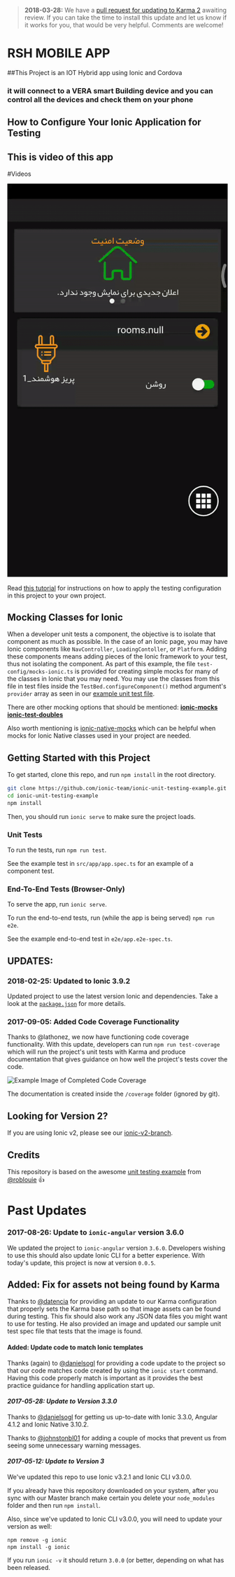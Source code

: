 > **2018-03-28:** We have a [pull request for updating to Karma 2](https://github.com/ionic-team/ionic-unit-testing-example/pull/87) awaiting review. If you can take the time to install this update and let us know if it works for you, that would be very helpful. Comments are welcome!

# RSH MOBILE APP
##This Project is an IOT Hybrid app using Ionic and Cordova

### it will connect to a VERA smart Building device and you can control all the devices and check them on your phone
## How to Configure Your Ionic Application for Testing

## This is video of this app

#Videos

![alt text](./src/screen-records/1.gif) 



Read [this tutorial](https://leifwells.github.io/2017/08/27/testing-in-ionic-configure-existing-projects-for-testing/) for instructions on how to apply the testing configuration in this project to your own project. 

## Mocking Classes for Ionic
When a developer unit tests a component, the objective is to isolate that component as much as possible. In the case of an Ionic page, you may have Ionic components like `NavController`, `LoadingContoller`, or `Platform`. Adding these components means adding pieces of the Ionic framework to your test, thus not isolating the component. As part of this example, the file `test-config/mocks-ionic.ts` is provided for creating simple mocks for many of the classes in Ionic that you may need. You may use the classes from this file in test files inside the `TestBed.configureComponent()` method argument's `provider` array as seen in our [example unit test file](https://github.com/ionic-team/ionic-unit-testing-example/blob/master/src/app/app.spec.ts).

There are other mocking options that should be mentioned:
**[ionic-mocks](https://github.com/stonelasley/ionic-mocks)**
**[ionic-test-doubles](https://github.com/DomesticApp/ionic-test-doubles)**

Also worth mentioning is [ionic-native-mocks](https://github.com/chrisgriffith/ionic-native-mocks) which can be helpful when mocks for Ionic Native classes used in your project are needed.

Getting Started with this Project
-----------

To get started, clone this repo, and run `npm install` in the root directory.

```sh
git clone https://github.com/ionic-team/ionic-unit-testing-example.git
cd ionic-unit-testing-example
npm install
```
Then, you should run `ionic serve` to make sure the project loads.

### Unit Tests

To run the tests, run `npm run test`.

See the example test in `src/app/app.spec.ts` for an example of a component test.

### End-To-End Tests (Browser-Only)

To serve the app, run `ionic serve`.

To run the end-to-end tests, run (while the app is being served) `npm run e2e`.

See the example end-to-end test in `e2e/app.e2e-spec.ts`.

UPDATES:
--------
### **2018-02-25: Updated to Ionic 3.9.2**
Updated project to use the latest version Ionic and dependencies. Take a look at the [`package.json`](https://github.com/ionic-team/ionic-unit-testing-example/blob/master/package.json) for more details.

### **2017-09-05: Added Code Coverage Functionality**

Thanks to @lathonez, we now have functioning code coverage functionality. With this update, developers can run `npm run test-coverage` which will run the project's unit tests with Karma and produce documentation that gives guidance on how well the project's tests cover the code.

![Example Image of Completed Code Coverage](https://user-images.githubusercontent.com/1648535/30074946-54a36e50-9241-11e7-9ca8-6263d0353c58.png)

The documentation is created inside the `/coverage` folder (ignored by git).

## Looking for Version 2?

If you are using Ionic v2, please see our [ionic-v2-branch](https://github.com/ionic-team/ionic-unit-testing-example/tree/ionic-v2-branch).

## Credits

This repository is based on the awesome [unit testing example](https://github.com/roblouie/unit-testing-demo) from [@roblouie](https://github.com/roblouie/) :thumbsup:

Past Updates
==========

### **2017-08-26: Update to `ionic-angular` version 3.6.0**

We updated the project to `ionic-angular` version `3.6.0`. Developers wishing to use this should also update Ionic CLI for a better experience. With today's update, this project is now at version `0.0.5`.

## **Added: Fix for assets not being found by Karma**

Thanks to [@datencia](https://github.com/datencia) for providing an update to our Karma configuration that properly sets the Karma base path so that image assets can be found during testing. This fix should also work any JSON data files you might want to use for testing. He also provided an image and updated our sample unit test spec file that tests that the image is found. 

#### **Added: Update code to match Ionic templates**

Thanks (again) to [@danielsogl](https://github.com/danielsogl/) for providing a code update to the project so that our code matches code created by using the `ionic start` command. Having this code properly match is important as it provides the best practice guidance for handling application start up.

#### *2017-05-28: Update to Version 3.3.0*

Thanks to [@danielsogl](https://github.com/danielsogl/) for getting us up-to-date with Ionic 3.3.0, Angular 4.1.2 and Ionic Native 3.10.2.

Thanks to [@johnstonbl01](https://github.com/johnstonbl01/) for adding a couple of mocks that prevent us from seeing some unnecessary warning messages.

#### *2017-05-12: Update to Version 3* 

We've updated this repo to use Ionic v3.2.1 and Ionic CLI v3.0.0.

If you already have this repository downloaded on your system, after you sync with our Master branch make certain you delete your `node_modules` folder and then run `npm install`.

Also, since we've updated to Ionic CLI v3.0.0, you will need to update your version as well:
```
npm remove -g ionic
npm install -g ionic
```
If you run `ionic -v` it should return `3.0.0` (or better, depending on what has been released.


